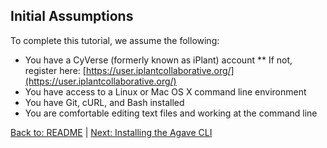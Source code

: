 ## Initial Assumptions

To complete this tutorial, we assume the following:

* You have a CyVerse (formerly known as iPlant) account
** If not, register here: [https://user.iplantcollaborative.org/](https://user.iplantcollaborative.org/)
* You have access to a Linux or Mac OS X command line environment
* You have Git, cURL, and Bash installed
* You are comfortable editing text files and working at the command line

[Back to: README](../README.md) | [Next: Installing the Agave CLI](installing_agave.md)
